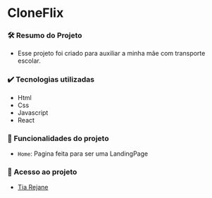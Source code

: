 # CloneFlix

### 🛠️ Resumo do Projeto

- Esse projeto foi criado para auxiliar a minha mãe com transporte escolar.

### ✔️ Tecnologias utilizadas

- Html
- Css
- Javascript
- React

### 🔨 Funcionalidades do projeto

- `Home`: Pagina feita para ser uma LandingPage

### 📁 Acesso ao projeto

- <a href="https://rejanevan.netlify.app/">Tia Rejane</a>
